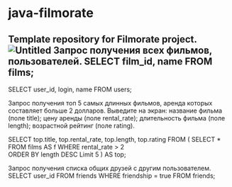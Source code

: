 # java-filmorate
Template repository for Filmorate project.
![Untitled](https://user-images.githubusercontent.com/112032648/223231983-6f2ebb10-2711-4f93-941d-b8bd318905d9.png)
Запрос получения всех фильмов, пользователей. 
SELECT film_id,
       name
FROM films;
---------------------
SELECT user_id,
       login,
       name
FROM users;

Запрос получения топ 5 самых длинных фильмов, аренда которых составляет больше 2 долларов. Выведите на экран:
название фильма (поле title); цену аренды (поле rental_rate); длительность фильма (поле length); возрастной рейтинг (поле rating).
      
SELECT top.title, top.rental_rate, top.length, top.rating
FROM (
      SELECT *
      FROM films AS f
      WHERE rental_rate > 2     
      ORDER BY length DESC
      Limit 5
        ) AS top;

Запрос получения списка общих друзей с другим пользователем.
SELECT user_id
FROM friends
WHERE friendship = true
FROM friends;

